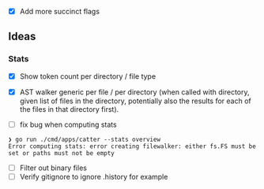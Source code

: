 - [x] Add more succinct flags

## Ideas

### Stats

- [x] Show token count per directory / file type
- [x] AST walker generic per file / per directory (when called with directory, given list of files in the directory, potentially also the results for each of the files in that directory first).

- [ ] fix bug when computing stats

```
❯ go run ./cmd/apps/catter --stats overview
Error computing stats: error creating filewalker: either fs.FS must be set or paths must not be empty
```

- [ ] Filter out binary files
- [ ] Verify gitignore to ignore .history for example
